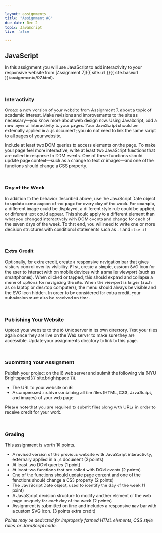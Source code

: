 ```yaml
---

layout: assignments
title: "Assignment #8"
due-date: Dec 2 
topic: JavaScript
live: false

---
```


## JavaScript
In this assignment you will use JavaScript to add interactivity to your responsive website from [Assignment 7]({{ site.url }}{{ site.baseurl }}/assignments/07.html).

<div class="section-break"><br></div>

### Interactivity
Create a new version of your website from Assignment 7, about a topic of academic interest. Make revisions and improvements to the site as necessary—you know more about web design now. Using JavaScript, add a new layer of interactivity to your pages. Your JavaScript should be externally applied in a .js document; you do not need to link the same script to all pages of your website.

Include at least two DOM queries to access elements on the page. To make your page feel more interactive, write at least two JavaScript functions that are called in response to DOM events. One of these functions should update page content—such as a change to text or images—and one of the functions should change a CSS property.

<div class="section-break"><br></div>

### Day of the Week
In addition to the behavior described above, use the JavaScript Date object to update some aspect of the page for every day of the week. For example, a different image could be displayed, a different style rule could be applied, or different text could appear. This should apply to a different element than what you changed interactively with DOM events and change for each of the seven days of the week. To that end, you will need to write one or more decision structures with conditional statements such as `if` and `else if`.

<div class="section-break"><br></div>

### Extra Credit
Optionally, for extra credit, create a responsive navigation bar that gives visitors control over its visibility. First, create a simple, custom SVG icon for the user to interact with on mobile devices with a smaller viewport (such as smartphones). When clicked or tapped, this should expand and collapse a menu of options for navigating the site. When the viewport is larger (such as on laptop or desktop computers), the menu should always be visible and the SVG icon hidden. In order to be considered for extra credit, your submission must also be received on time.

<div class="section-break"><br></div>

### Publishing Your Website
Upload your website to the i6 Unix server in its own directory. Test your files again once they are live on the Web server to make sure they are accessible. Update your assignments directory to link to this page.

<div class="section-break"><br></div>

### Submitting Your Assignment
Publish your project on the i6 web server and submit the following via [NYU Brightspace]({{ site.brightspace }}).

- The URL to your website on i6
- A compressed archive containing all the files (HTML, CSS, JavaScript, and images) of your web page  

Please note that you are required to submit files along with URLs in order to receive credit for your work.

<div class="section-break"><br></div>

### Grading
This assignment is worth 10 points.

- A revised version of the previous website with JavaScript interactivity, externally applied in a .js document (2 points)
- At least two DOM queries (1 point)
- At least two functions that are called with DOM events (2 points)
- One of the functions should update page content and one of the functions should change a CSS property (2 points)
- The JavaScript Date object, used to identify the day of the week (1 point)
- A JavaScript decision structure to modify another element of the web page uniquely for each day of the week (2 points)
- Assignment is submitted on time and includes a responsive nav bar with a custom SVG icon. (3 points extra credit)

*Points may be deducted for improperly formed HTML elements, CSS style rules, or JavaScript code.*